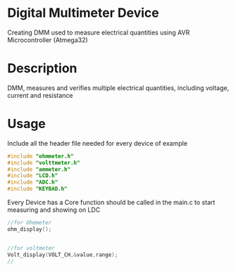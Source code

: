 # Digital Multimeter Device
Creating DMM used to measure electrical quantities using AVR Microcontroller (Atmega32) 
# Description
DMM, measures and verifies multiple electrical quantities, including voltage, current and resistance
# Usage
Include all the header file needed for every device of example

```c
#include "ohmmeter.h"
#include "volttmeter.h"
#include "ammeter.h"
#include "LCD.h"
#include "ADC.h"
#include "KEYBAD.h"
```
Every Device has a Core function should be called in the main.c to start measuring and showing on LDC
```c
//for Ohmmeter
ohm_display();


//for voltmeter
Volt_display(VOLT_CH,&value,range);
//

```
